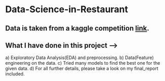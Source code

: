 # Data-Science-in-Restaurant

## Data is taken from a kaggle competition [link](https://www.kaggle.com/c/come-visit-again-iiitb/data).

## What I have done in this project --> 

  a) Exploratory Data Analysis(EDA) and preprocessing.
  b) Data(Feature) engineering on the data.
  c) Tried many models to find the best one for the given data.
  d) For all further details, please take a look on my final_report included.
